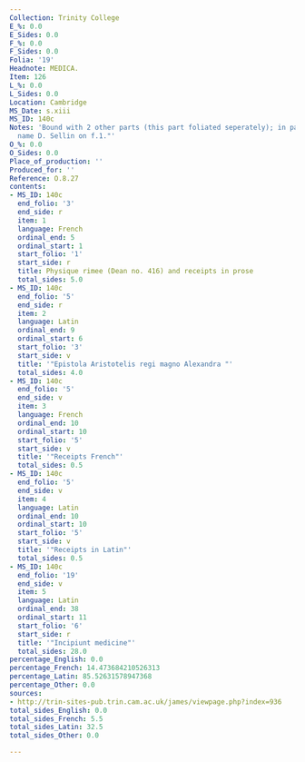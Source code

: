 ```yaml
---
Collection: Trinity College
E_%: 0.0
E_Sides: 0.0
F_%: 0.0
F_Sides: 0.0
Folia: '19'
Headnote: MEDICA.
Item: 126
L_%: 0.0
L_Sides: 0.0
Location: Cambridge
MS_Date: s.xiii
MS_ID: 140c
Notes: 'Bound with 2 other parts (this part foliated seperately); in part one: " The
  name D. Sellin on f.1."'
O_%: 0.0
O_Sides: 0.0
Place_of_production: ''
Produced_for: ''
Reference: O.8.27
contents:
- MS_ID: 140c
  end_folio: '3'
  end_side: r
  item: 1
  language: French
  ordinal_end: 5
  ordinal_start: 1
  start_folio: '1'
  start_side: r
  title: Physique rimee (Dean no. 416) and receipts in prose
  total_sides: 5.0
- MS_ID: 140c
  end_folio: '5'
  end_side: r
  item: 2
  language: Latin
  ordinal_end: 9
  ordinal_start: 6
  start_folio: '3'
  start_side: v
  title: '"Epistola Aristotelis regi magno Alexandra "'
  total_sides: 4.0
- MS_ID: 140c
  end_folio: '5'
  end_side: v
  item: 3
  language: French
  ordinal_end: 10
  ordinal_start: 10
  start_folio: '5'
  start_side: v
  title: '"Receipts French"'
  total_sides: 0.5
- MS_ID: 140c
  end_folio: '5'
  end_side: v
  item: 4
  language: Latin
  ordinal_end: 10
  ordinal_start: 10
  start_folio: '5'
  start_side: v
  title: '"Receipts in Latin"'
  total_sides: 0.5
- MS_ID: 140c
  end_folio: '19'
  end_side: v
  item: 5
  language: Latin
  ordinal_end: 38
  ordinal_start: 11
  start_folio: '6'
  start_side: r
  title: '"Incipiunt medicine"'
  total_sides: 28.0
percentage_English: 0.0
percentage_French: 14.473684210526313
percentage_Latin: 85.52631578947368
percentage_Other: 0.0
sources:
- http://trin-sites-pub.trin.cam.ac.uk/james/viewpage.php?index=936
total_sides_English: 0.0
total_sides_French: 5.5
total_sides_Latin: 32.5
total_sides_Other: 0.0

---
```

